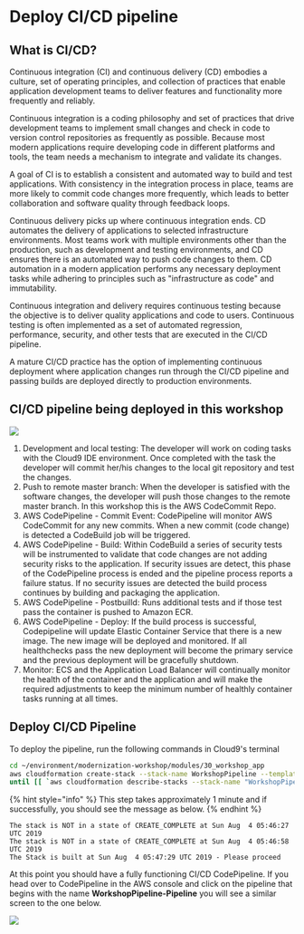 # Deploy CI/CD pipeline

## What is CI/CD?

Continuous integration (CI) and continuous delivery (CD) embodies a culture, set of operating principles, and collection of practices that enable application development teams to deliver features and functionality more frequently and reliably.

Continuous integration is a coding philosophy and set of practices that drive development teams to implement small changes and check in code to version control repositories as frequently as possible. Because most modern applications require developing code in different platforms and tools, the team needs a mechanism to integrate and validate its changes.

A goal of CI is to establish a consistent and automated way to build and test applications. With consistency in the integration process in place, teams are more likely to commit code changes more frequently, which leads to better collaboration and software quality through feedback loops.

Continuous delivery picks up where continuous integration ends. CD automates the delivery of applications to selected infrastructure environments. Most teams work with multiple environments other than the production, such as development and testing environments, and CD ensures there is an automated way to push code changes to them. CD automation in a modern application performs any necessary deployment tasks while adhering to principles such as "infrastructure as code" and immutability.

Continuous integration and delivery requires continuous testing because the objective is to deliver quality applications and code to users. Continuous testing is often implemented as a set of automated regression, performance, security, and other tests that are executed in the CI/CD pipeline.

A mature CI/CD practice has the option of implementing continuous deployment where application changes run through the CI/CD pipeline and passing builds are deployed directly to production environments.

## CI/CD pipeline being deployed in this workshop

![](https://partner-workshop-assets.s3.us-east-2.amazonaws.com/aws-pipeline.png)

1. Development and local testing: The developer will work on coding tasks with the Cloud9 IDE environment. Once completed with the task the developer will commit her/his changes to the local git repository and test the changes.
2. Push to remote master branch: When the developer is satisfied with the software changes, the developer will push those changes to the remote master branch. In this workshop this is the AWS CodeCommit Repo.
3. AWS CodePipeline - Commit Event: CodePipeline will monitor AWS CodeCommit for any new commits. When a new commit (code change) is detected a CodeBuild job will be triggered.
4. AWS CodePipeline - Build: Within CodeBuild a series of security tests will be instrumented to validate that code changes are not adding security risks to the application. If security issues are detect, this phase of the CodePipeline process is ended and the pipeline process reports a failure status. If no security issues are detected the build process continues by building and packaging the application.
5. AWS CodePipeline - Postbuilld: Runs additional tests and if those test pass the container is pushed to Amazon ECR.
6. AWS CodePipeline - Deploy: If the build process is successful, Codepipeline will update Elastic Container Service that there is a new image. The new image will be deployed and monitored. If all healthchecks pass the new deployment will become the primary service and the previous deployment will be gracefully shutdown.
7. Monitor: ECS and the Application Load Balancer will continually monitor the health of the container and the application and will make the required adjustments to keep the minimum number of healthly container tasks running at all times.

## Deploy CI/CD Pipeline

To deploy the pipeline, run the following commands in Cloud9's terminal

```bash
cd ~/environment/modernization-workshop/modules/30_workshop_app
aws cloudformation create-stack --stack-name WorkshopPipeline --template-body file://pipeline.yaml --capabilities CAPABILITY_NAMED_IAM
until [[ `aws cloudformation describe-stacks --stack-name "WorkshopPipeline" --query "Stacks[0].[StackStatus]" --output text` == "CREATE_COMPLETE" ]]; do  echo "The stack is NOT in a state of CREATE_COMPLETE at `date`";   sleep 30; done && echo "The Stack is built at `date` - Please proceed"
```

{% hint style="info" %}
This step takes approximately 1 minute and if successfully, you should see the message as below.
{% endhint %}

```
The stack is NOT in a state of CREATE_COMPLETE at Sun Aug  4 05:46:27 UTC 2019
The stack is NOT in a state of CREATE_COMPLETE at Sun Aug  4 05:46:58 UTC 2019
The Stack is built at Sun Aug  4 05:47:29 UTC 2019 - Please proceed
```

At this point you should have a fully functioning CI/CD CodePipeline. If you head over to CodePipeline in the AWS console and click on the pipeline that begins with the name **WorkshopPipeline-Pipeline** you will see a similar screen to the one below.

![](https://partner-workshop-assets.s3.us-east-2.amazonaws.com/pipeline-view.png)
